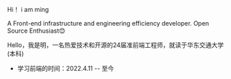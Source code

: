 
Hi！ i am ming

A Front-end infrastructure and engineering efficiency developer. Open Source Enthusiast😊

Hello，我是明，一名热爱技术和开源的24届准前端工程师，就读于华东交通大学(本科)

- 学习前端的时间：2022.4.11 -- 至今
